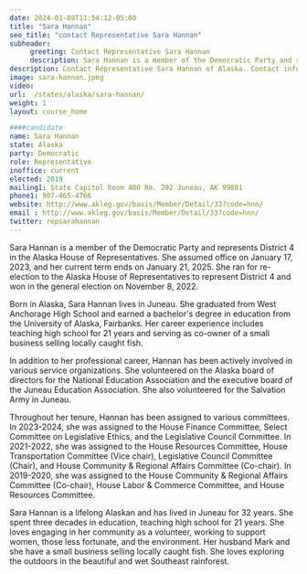 ```yaml
---
date: 2024-01-08T11:54:12-05:00
title: "Sara Hannan"
seo_title: "contact Representative Sara Hannan"
subheader:
     greeting: Contact Representative Sara Hannan
     description: Sara Hannan is a member of the Democratic Party and represents District 4 in the Alaska House of Representatives. She assumed office on January 17, 2023, and her current term ends on January 21, 2025. She ran for re-election to the Alaska House of Representatives to represent District 4 and won in the general election on November 8, 2022.
description: Contact Representative Sara Hannan of Alaska. Contact information for Sara Hannan includes email address, phone number, and mailing address.
image: sara-hannan.jpeg
video:
url:  /states/alaska/sara-hannan/
weight: 1
layout: course_home

####candidate
name: Sara Hannan
state: Alaska
party: Democratic
role: Representative
inoffice: current
elected: 2019
mailing1: State Capitol Room 400 Rm. 202 Juneau, AK 99801
phone1: 907-465-4766
website: http://www.akleg.gov/basis/Member/Detail/33?code=hnn/
email : http://www.akleg.gov/basis/Member/Detail/33?code=hnn/
twitter: repsarahannan
---
```


Sara Hannan is a member of the Democratic Party and represents District 4 in the Alaska House of Representatives. She assumed office on January 17, 2023, and her current term ends on January 21, 2025. She ran for re-election to the Alaska House of Representatives to represent District 4 and won in the general election on November 8, 2022.

Born in Alaska, Sara Hannan lives in Juneau. She graduated from West Anchorage High School and earned a bachelor's degree in education from the University of Alaska, Fairbanks. Her career experience includes teaching high school for 21 years and serving as co-owner of a small business selling locally caught fish.

In addition to her professional career, Hannan has been actively involved in various service organizations. She volunteered on the Alaska board of directors for the National Education Association and the executive board of the Juneau Education Association. She also volunteered for the Salvation Army in Juneau.

Throughout her tenure, Hannan has been assigned to various committees. In 2023-2024, she was assigned to the House Finance Committee, Select Committee on Legislative Ethics, and the Legislative Council Committee. In 2021-2022, she was assigned to the House Resources Committee, House Transportation Committee (Vice chair), Legislative Council Committee (Chair), and House Community & Regional Affairs Committee (Co-chair). In 2019-2020, she was assigned to the House Community & Regional Affairs Committee (Co-chair), House Labor & Commerce Committee, and House Resources Committee.

Sara Hannan is a lifelong Alaskan and has lived in Juneau for 32 years. She spent three decades in education, teaching high school for 21 years. She loves engaging in her community as a volunteer, working to support women, those less fortunate, and the environment. Her husband Mark and she have a small business selling locally caught fish. She loves exploring the outdoors in the beautiful and wet Southeast rainforest.

